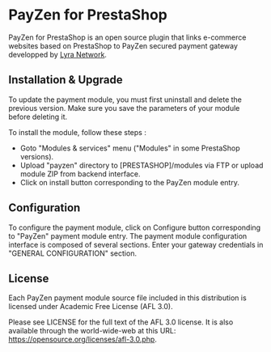 # PayZen for PrestaShop

PayZen for PrestaShop is an open source plugin that links e-commerce websites based on PrestaShop to PayZen secured payment gateway developped by [Lyra Network](https://www.lyra-network.com/).

## Installation & Upgrade

To update the payment module, you must first uninstall and delete the previous version. Make sure you save the parameters of your module before deleting it.

To install the module, follow these steps :

- Goto "Modules & services" menu ("Modules" in some PrestaShop versions).
- Upload "payzen" directory to [PRESTASHOP]/modules via FTP or upload module ZIP from backend interface.
- Click on install button corresponding to the PayZen module entry.

## Configuration

To configure the payment module, click on Configure button corresponding to "PayZen" payment module entry. The payment module configuration interface is composed of several sections. Enter your gateway credentials in "GENERAL CONFIGURATION" section.

## License

Each PayZen payment module source file included in this distribution is licensed under Academic Free License (AFL 3.0).

Please see LICENSE for the full text of the AFL 3.0 license. It is also available through the world-wide-web at this URL: https://opensource.org/licenses/afl-3.0.php.
